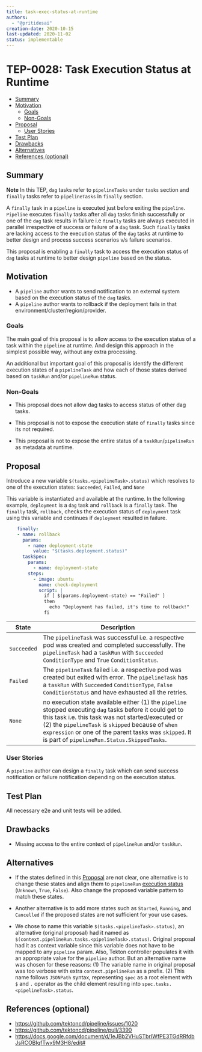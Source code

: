 ```yaml
---
title: task-exec-status-at-runtime
authors:
  - "@pritidesai"
creation-date: 2020-10-15
last-updated: 2020-11-02
status: implementable
---
```


# TEP-0028: Task Execution Status at Runtime

<!-- toc -->
- [Summary](#summary)
- [Motivation](#motivation)
  - [Goals](#goals)
  - [Non-Goals](#non-goals)
- [Proposal](#proposal)
  - [User Stories](#user-stories)
- [Test Plan](#test-plan)
- [Drawbacks](#drawbacks)
- [Alternatives](#alternatives)
- [References (optional)](#references-optional)
<!-- /toc -->

## Summary

**Note** In this TEP, `dag` tasks refer to `pipelineTasks` under `tasks` section and `finally` tasks refer to `pipelineTasks` in `finally` section.

A `finally` task in a `pipeline` is executed just before exiting the `pipeline`. `Pipeline` executes `finally` tasks
after all `dag` tasks finish successfully or one of the `dag` task results in failure i.e `finally` tasks are always
executed in parallel irrespective of success or failure of a `dag` task. Such `finally` tasks are lacking access to the
execution status of the `dag` tasks at runtime to better design and process success scenarios v/s failure scenarios.

This proposal is enabling a `finally` task to access the execution status of `dag` tasks at runtime to better design
`pipeline` based on the status.

## Motivation

* A `pipeline` author wants to send notification to an external system based on the execution status of the `dag` tasks. 
* A `pipeline` author wants to rollback if the deployment fails in that environment/cluster/region/provider.

### Goals

The main goal of this proposal is to allow access to the execution status of a task within the `pipeline` at runtime.
And design this approach in the simplest possible way, without any extra processing. 

An additional but important goal of this proposal is identify the different execution states of a `pipelineTask` and
how each of those states derived based on `taskRun` and/or `pipelineRun` status.

### Non-Goals

* This proposal does not allow dag tasks to access status of other dag tasks.

* This proposal is not to expose the execution state of `finally` tasks since its not required.
 
* This proposal is not to expose the entire status of a `taskRun`/`pipelineRun` as metadata at runtime.

## Proposal

Introduce a new variable `$(tasks.<pipelineTask>.status)` which resolves to one of the execution states: `Succeeded`, `Failed`, and `None`

This variable is instantiated and available at the runtime. In the following example, `deployment` is a `dag` task and `rollback` is a `finally` task. The `finally` task, `rollback`, checks the execution status of `deployment` task using this variable and continues if `deployment` resulted in failure.

```yaml
    finally:
    - name: rollback
      params:
        - name: deployment-state
          value: "$(tasks.deployment.status)"
      taskSpec:
        params:
          - name: deployment-state
        steps:
          - image: ubuntu
            name: check-deployment
            script: |
              if [ $(params.deployment-state) == "Failed" ]
              then
                echo "Deployment has failed, it's time to rollback!"
              fi
```

| State | Description |
| ----- | ----------- |
| `Succeeded` | The `pipelineTask` was successful i.e. a respective pod was created and completed successfully. The `pipelineTask` had a `taskRun` with `Succeeded` `ConditionType` and  `True` `ConditionStatus`. |
| `Failed` | The `pipelineTask` failed i.e. a respective pod was created but exited with error. The `pipelineTask` has a `taskRun` with `Succeeded` `ConditionType`,  `False` `ConditionStatus` and have exhausted all the retries. |
| `None` | no execution state available either (1) the `pipeline` stopped executing `dag` tasks before it could get to this task i.e. this task was not started/executed  or (2) the `pipelineTask` is `skipped` because of `when expression` or one of the parent tasks was `skipped`. It is part of `pipelineRun.Status.SkippedTasks`. |

### User Stories

A `pipeline` author can design a `finally` task which can send success notification or failure notification depending
on the execution status. 

## Test Plan

All necessary e2e and unit tests will be added.

## Drawbacks

* Missing access to the entire context of `pipelineRun` and/or `taskRun`.

## Alternatives

* If the states defined in this [Proposal](#proposal) are not clear, one alternative is to change these states and align them
to `pipelineRun` [execution status](https://github.com/tektoncd/pipeline/blob/main/docs/pipelineruns.md#monitoring-execution-status) (`Unknown`, `True`, `False`). Also change the proposed variable pattern to match these states.

* Another alternative is to add more states such as `Started`, `Running`, and `Cancelled` if the proposed states are
not sufficient for your use cases.

* We chose to name this variable `$(tasks.<pipelineTask>.status)`, an alternative (original proposal) had it named as
`$(context.pipelineRun.tasks.<pipelineTask>.status)`. Original proposal had it as context variable since this variable
does not have to be mapped to any `pipeline` param. Also, Tekton controller populates it with an appropriate value for the
`pipeline` author. But an alternative name was chosen for these reasons:
(1) The variable name in original proposal was too verbose with extra `context.pipelineRun` as a prefix.
(2) This name follows `JSONPath` syntax, representing `spec` as a root element with `$` and `.` operator as the child
element resulting into `spec.tasks.<pipelineTask>.status`.

## References (optional)

* https://github.com/tektoncd/pipeline/issues/1020
* https://github.com/tektoncd/pipeline/pull/3390
* https://docs.google.com/document/d/1eJBb2VHuSTbrIWfPE3TGdRRfdbJsRCOBIqfTwx9M3H8/edit#

